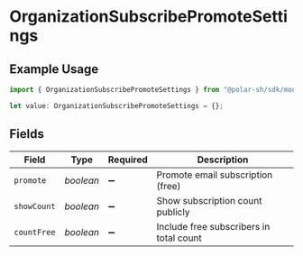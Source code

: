 # OrganizationSubscribePromoteSettings

## Example Usage

```typescript
import { OrganizationSubscribePromoteSettings } from "@polar-sh/sdk/models/components";

let value: OrganizationSubscribePromoteSettings = {};
```

## Fields

| Field                                   | Type                                    | Required                                | Description                             |
| --------------------------------------- | --------------------------------------- | --------------------------------------- | --------------------------------------- |
| `promote`                               | *boolean*                               | :heavy_minus_sign:                      | Promote email subscription (free)       |
| `showCount`                             | *boolean*                               | :heavy_minus_sign:                      | Show subscription count publicly        |
| `countFree`                             | *boolean*                               | :heavy_minus_sign:                      | Include free subscribers in total count |